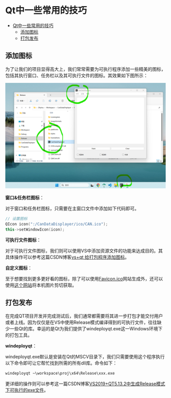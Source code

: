 # Qt中一些常用的技巧

- [Qt中一些常用的技巧](#qt中一些常用的技巧)
  - [添加图标](#添加图标)
  - [打包发布](#打包发布)

## 添加图标

为了让我们的项目显得高大上，我们常常需要为可执行程序添加一些精美的图标，包括其执行窗口、任务栏以及其可执行文件的图标。其效果如下图所示：

![Qt添加图标](../img/../../tool/img/qt_icon.png)

**窗口&任务栏图标**：

对于窗口和任务栏图标，只需要在主窗口文件中添加如下代码即可。

```c++
// 设置图标
QIcon icon(":/CanDataDisplayer/ico/CAN.ico");
this->setWindowIcon(icon);
```

**可执行文件图标**：

对于可执行文件图标，我们则可以使用VS中添加资源文件的功能来达成目的。其具体操作可以参考这篇CSDN博客[vs+qt 给打包程序添加图标](https://blog.csdn.net/qq_32867925/article/details/131386373)。

**自定义图标**：

至于想要找到更多更好看的图标，除了可以使用[Favicon.ico](https://www.logosc.cn/logo/favicon)网站生成外，还可以使用[这个网站](https://tool.lu/favicon/)将本机图片剪切获取。

## 打包发布

在完成QT项目开发并完成测试后，我们通常都需要将其进一步打包才能交付用户或者上线。因为仅仅是在VS中使用Release模式编译得到的可执行文件，往往缺少一些Qt的库。幸运的是Qt为我们提供了windeployqt.exe这一Windows环境下的打包工具。

**windeployqt**：

windeployqt.exe默认是安装在Qt的MSCV目录下，我们只需要使用这个程序执行以下命令即可让它帮忙找到所需的所有dll库。命令如下：

```cmd
windeployqt ~\workspace\proj\x64\Release\xxx.exe
```

更详细的操作则可以参考这一篇CSDN博客[VS2019+QT5.13.2中生成Release模式下可执行的exe文件](https://blog.csdn.net/qq_45445740/article/details/119035433)。

